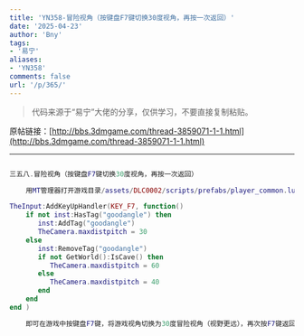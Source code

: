 ```yaml
---
title: 'YN358-冒险视角（按键盘F7键切换30度视角，再按一次返回）'
date: '2025-04-23'
author: 'Bny'
tags:
- '易宁'
aliases:
- 'YN358'
comments: false
url: '/p/365/'
---
```


> 代码来源于“易宁”大佬的分享，仅供学习，不要直接复制粘贴。

原帖链接：[http://bbs.3dmgame.com/thread-3859071-1-1.html](http://bbs.3dmgame.com/thread-3859071-1-1.html)

---

```lua  

三五八.冒险视角（按键盘F7键切换30度视角，再按一次返回）

	用MT管理器打开游戏目录/assets/DLC0002/scripts/prefabs/player_common.lua文件，在inst:AddComponent("playeractionpicker")的下一行插入以下内容：

TheInput:AddKeyUpHandler(KEY_F7, function()
	if not inst:HasTag("goodangle") then
	   inst:AddTag("goodangle")
	   TheCamera.maxdistpitch = 30
	else
	   inst:RemoveTag("goodangle")
	   if not GetWorld():IsCave() then
		  TheCamera.maxdistpitch = 60
	   else
		  TheCamera.maxdistpitch = 40
	   end
	end
end )

	即可在游戏中按键盘F7键，将游戏视角切换为30度冒险视角（视野更远），再次按F7键返回原本视角

```  

